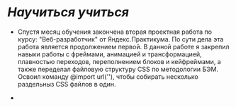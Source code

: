 # __*Научиться учиться*__ 
* Спустя месяц обучения закончена вторая проектная работа по курсу: "Веб-разработчик" от Яндекс.Практикума. По сути дела эта работа является продолжением первой. В данной работе я закрепил навыки работы с фреймами, анимацией и трансформацией, плавностью переходов, переполнением блоков и кейфреймами, а также переделал файловую структуру CSS по методологии БЭМ. Освоил команду @import url(''), чтобы собирать несколько раздельныз CSS файлов в один. 
* ```<!DOCTYPE html>
<html lang="ru">
<head>
    <meta charset="UTF-8">
    <meta name="viewport" content="width=device-width, initial-scale=1.0">
    <title>Научиться учиться</title>
    <link rel="stylesheet" href="pages/index.css">
</head>
</html>


